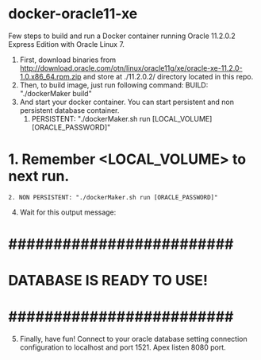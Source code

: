 # docker-oracle11-xe
Few steps to build and run a Docker container running Oracle 11.2.0.2 Express Edition with Oracle Linux 7.

1. First, download binaries from http://download.oracle.com/otn/linux/oracle11g/xe/oracle-xe-11.2.0-1.0.x86_64.rpm.zip and store at ./11.2.0.2/ directory located in this repo.
2. Then, to build image, just run following command:
    BUILD: "./dockerMaker build"
3. And start your docker container. You can start persistent and non persistent database container.
    1. PERSISTENT: "./dockerMaker.sh run [LOCAL_VOLUME] [ORACLE_PASSWORD]"
 #   1.  Remember <LOCAL_VOLUME> to next run.
    2. NON PERSISTENT: "./dockerMaker.sh run [ORACLE_PASSWORD]"
4. Wait for this output message:
#    \#\#\#\#\#\#\#\#\#\#\#\#\#\#\#\#\#\#\#\#\#\#\#\#\#
#    DATABASE IS READY TO USE!
#    \#\#\#\#\#\#\#\#\#\#\#\#\#\#\#\#\#\#\#\#\#\#\#\#\#
5. Finally, have fun! Connect to your oracle database setting connection configuration to localhost and port 1521. Apex listen 8080 port.
